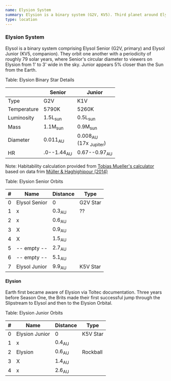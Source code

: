 ```yaml
---
name: Elysion System
summary: Elysion is a binary system (G2V, KV5). Third planet around Elysion Junior is Elysion, the focal planet for the system.
type: location
---
```


### Elysion System

Elysol is a binary system comprising Elysol Senior (G2V, primary) and Elysol Junior (KV5, companion). They orbit one another with a periodicity of roughly 79 solar years, where Senior's circular diameter to viewers on Elysion from 1' to 3' wide in the sky. Junior appears 5% closer than the Sun from the Earth.

Table: Elysion Binary Star Details

| | Senior | Junior |
|             ---         |                     ---                     | --- |
| Type                |  G2V                                    | K1V  |
| Temperature |  5790K                                | 5260K  |
| Luminosity    |  1.5L<sub>sun</sub>    | 0.5L<sub>sun</sub>  |
| Mass                |  1.1M<sub>sun</sub>   | 0.9M<sub>sun</sub>  |
| Diameter        | 0.011<sub>AU</sub>     | 0.008<sub>AU</sub><br>(17x <sub>Jupiter</sub>) |
| HR                    | .0--1.44<sub>AU</sub> |  0.67--0.97<sub>AU</sub> |


<!-- 0.00046732617 -->

Note: Habitability calculation provided from [Tobias Mueller's calculator](http://astro.twam.info/hz/) based on data frim [Müller & Haghighipour (2014)](http://dx.doi.org/10.1088/0004-637X/782/1/26)

Table: Elysion Senior Orbits

| # | Name | Distance | Type |
| --- | --- | --- | --- |
| 0 | Elysol Senior  | 0 | G2V Star |
| 1 | x | 0.3<sub>AU</sub> | ?? |
| 2 | x | 0.6<sub>AU</sub>  |   |
| 3 | X | 0.9<sub>AU</sub>  |   |
| 4 | X | 1.5<sub>AU</sub>  |   |
| 5 | -- empty -- | 2.7<sub>AU</sub>  |   |
| 6 | -- empty -- | 5.1<sub>AU</sub>  |   |
| 7 | Elysol Junior | 9.9<sub>AU</sub>  | K5V Star  |   |

#### Elysion

Earth first became aware of Elysion via Toltec documentation. Three years before Season One, the Brits made their first successful jump through the Slipstream to Elysol and then to the Elysion Orbital.

Table: Elysion Junior Orbits

| # | Name | Distance | Type |
| --- | --- | --- | --- |
| 0 | Elysion Junior  | 0 | K5V Star |
| 1 | x | 0.4<sub>AU</sub>  |   |
| 2 | Elysion | 0.6<sub>AU</sub>  | Rockball |
| 3 | X | 1.4<sub>AU</sub>  |   |
| 4 | x | 2.6<sub>AU</sub>  |   |
